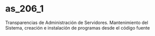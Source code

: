 as_206_1
========

Transparencias de Administración de Servidores. Mantenimiento del Sistema, creación e instalación de programas desde el código fuente
